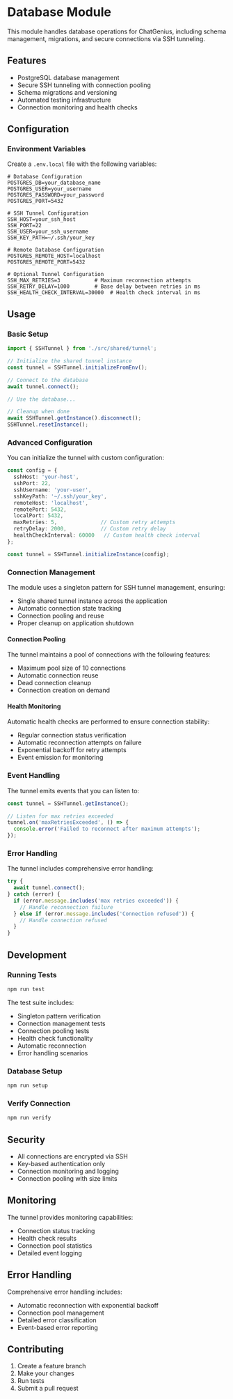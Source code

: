 # Database Module

This module handles database operations for ChatGenius, including schema management, migrations, and secure connections via SSH tunneling.

## Features

- PostgreSQL database management
- Secure SSH tunneling with connection pooling
- Schema migrations and versioning
- Automated testing infrastructure
- Connection monitoring and health checks

## Configuration

### Environment Variables

Create a `.env.local` file with the following variables:

```env
# Database Configuration
POSTGRES_DB=your_database_name
POSTGRES_USER=your_username
POSTGRES_PASSWORD=your_password
POSTGRES_PORT=5432

# SSH Tunnel Configuration
SSH_HOST=your_ssh_host
SSH_PORT=22
SSH_USER=your_ssh_username
SSH_KEY_PATH=~/.ssh/your_key

# Remote Database Configuration
POSTGRES_REMOTE_HOST=localhost
POSTGRES_REMOTE_PORT=5432

# Optional Tunnel Configuration
SSH_MAX_RETRIES=3           # Maximum reconnection attempts
SSH_RETRY_DELAY=1000        # Base delay between retries in ms
SSH_HEALTH_CHECK_INTERVAL=30000  # Health check interval in ms
```

## Usage

### Basic Setup

```typescript
import { SSHTunnel } from './src/shared/tunnel';

// Initialize the shared tunnel instance
const tunnel = SSHTunnel.initializeFromEnv();

// Connect to the database
await tunnel.connect();

// Use the database...

// Cleanup when done
await SSHTunnel.getInstance().disconnect();
SSHTunnel.resetInstance();
```

### Advanced Configuration

You can initialize the tunnel with custom configuration:

```typescript
const config = {
  sshHost: 'your-host',
  sshPort: 22,
  sshUsername: 'your-user',
  sshKeyPath: '~/.ssh/your_key',
  remoteHost: 'localhost',
  remotePort: 5432,
  localPort: 5432,
  maxRetries: 5,              // Custom retry attempts
  retryDelay: 2000,           // Custom retry delay
  healthCheckInterval: 60000   // Custom health check interval
};

const tunnel = SSHTunnel.initializeInstance(config);
```

### Connection Management

The module uses a singleton pattern for SSH tunnel management, ensuring:

- Single shared tunnel instance across the application
- Automatic connection state tracking
- Connection pooling and reuse
- Proper cleanup on application shutdown

#### Connection Pooling

The tunnel maintains a pool of connections with the following features:
- Maximum pool size of 10 connections
- Automatic connection reuse
- Dead connection cleanup
- Connection creation on demand

#### Health Monitoring

Automatic health checks are performed to ensure connection stability:
- Regular connection status verification
- Automatic reconnection attempts on failure
- Exponential backoff for retry attempts
- Event emission for monitoring

### Event Handling

The tunnel emits events that you can listen to:

```typescript
const tunnel = SSHTunnel.getInstance();

// Listen for max retries exceeded
tunnel.on('maxRetriesExceeded', () => {
  console.error('Failed to reconnect after maximum attempts');
});
```

### Error Handling

The tunnel includes comprehensive error handling:

```typescript
try {
  await tunnel.connect();
} catch (error) {
  if (error.message.includes('max retries exceeded')) {
    // Handle reconnection failure
  } else if (error.message.includes('Connection refused')) {
    // Handle connection refused
  }
}
```

## Development

### Running Tests

```bash
npm run test
```

The test suite includes:
- Singleton pattern verification
- Connection management tests
- Connection pooling tests
- Health check functionality
- Automatic reconnection
- Error handling scenarios

### Database Setup

```bash
npm run setup
```

### Verify Connection

```bash
npm run verify
```

## Security

- All connections are encrypted via SSH
- Key-based authentication only
- Connection monitoring and logging
- Connection pooling with size limits

## Monitoring

The tunnel provides monitoring capabilities:
- Connection status tracking
- Health check results
- Connection pool statistics
- Detailed event logging

## Error Handling

Comprehensive error handling includes:
- Automatic reconnection with exponential backoff
- Connection pool management
- Detailed error classification
- Event-based error reporting

## Contributing

1. Create a feature branch
2. Make your changes
3. Run tests
4. Submit a pull request 